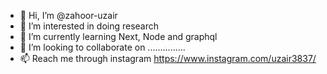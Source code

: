 - 👋 Hi, I’m @zahoor-uzair
- 👀 I’m interested in doing research
- 🌱 I’m currently learning Next, Node and graphql
- 💞️ I’m looking to collaborate on ...............
- 📫 Reach me through instagram https://www.instagram.com/uzair3837/
